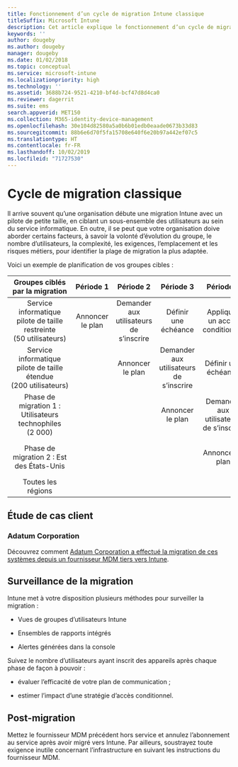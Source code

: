 ```yaml
---
title: Fonctionnement d’un cycle de migration Intune classique
titleSuffix: Microsoft Intune
description: Cet article explique le fonctionnement d’un cycle de migration Microsoft Intune et propose des exemples pour illustrer la façon dont vous pouvez gérer les cycles de migration.
keywords: ''
author: dougeby
ms.author: dougeby
manager: dougeby
ms.date: 01/02/2018
ms.topic: conceptual
ms.service: microsoft-intune
ms.localizationpriority: high
ms.technology: ''
ms.assetid: 3688b724-9521-4210-bf4d-bcf47d8d4ca0
ms.reviewer: dagerrit
ms.suite: ems
search.appverid: MET150
ms.collection: M365-identity-device-management
ms.openlocfilehash: 30e104d82580a5a0b6b01edb0eaade0673b33d83
ms.sourcegitcommit: 88b6e6d70f5fa15708e640f6e20b97a442ef07c5
ms.translationtype: HT
ms.contentlocale: fr-FR
ms.lasthandoff: 10/02/2019
ms.locfileid: "71727530"
---
```

# <a name="typical-migration-cycle"></a>Cycle de migration classique

Il arrive souvent qu’une organisation débute une migration Intune avec un pilote de petite taille, en ciblant un sous-ensemble des utilisateurs au sein du service informatique. En outre, il se peut que votre organisation doive aborder certains facteurs, à savoir la volonté d’évolution du groupe, le nombre d’utilisateurs, la complexité, les exigences, l’emplacement et les risques métiers, pour identifier la plage de migration la plus adaptée.

Voici un exemple de planification de vos groupes cibles :

  | **Groupes ciblés par la migration** | **Période 1** | **Période 2** | **Période 3** | **Période 4** | **...**
|:---:|:---:|:---:|:---:|:---:|:---:|
| Service informatique pilote de taille restreinte (50 utilisateurs) | Annoncer le plan | Demander aux utilisateurs de s’inscrire | Définir une échéance | Appliquer un accès conditionnel |  |                                                        
| Service informatique pilote de taille étendue (200 utilisateurs) |  | Annoncer le plan | Demander aux utilisateurs de s’inscrire | Définir une échéance | Appliquer un accès conditionnel |
| Phase de migration 1 : Utilisateurs technophiles (2 000) |  |  | Annoncer le plan | Demander aux utilisateurs de s’inscrire | Définir une échéance |
| Phase de migration 2 : Est des États-Unis |  |  |  | Annoncer le plan | Demander aux utilisateurs de s’inscrire |
| Toutes les régions |  |  |  |  | Annoncer le plan |

## <a name="customer-migration-case-study"></a>Étude de cas client

### <a name="adatum-corporation"></a>Adatum Corporation

Découvrez comment [Adatum Corporation a effectué la migration de ces systèmes depuis un fournisseur MDM tiers vers Intune](https://gallery.technet.microsoft.com/Intune-migration-guide-893a95e3?redir=0).

## <a name="monitoring-migration"></a>Surveillance de la migration

Intune met à votre disposition plusieurs méthodes pour surveiller la migration :

* Vues de groupes d’utilisateurs Intune

* Ensembles de rapports intégrés

* Alertes générées dans la console

Suivez le nombre d’utilisateurs ayant inscrit des appareils après chaque phase de façon à pouvoir :

- évaluer l’efficacité de votre plan de communication ;

- estimer l’impact d’une stratégie d’accès conditionnel.


## <a name="post-migration"></a>Post-migration

Mettez le fournisseur MDM précédent hors service et annulez l’abonnement au service après avoir migré vers Intune. Par ailleurs, soustrayez toute exigence inutile concernant l’infrastructure en suivant les instructions du fournisseur MDM.
